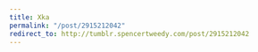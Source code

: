 ```yaml
---
title: Xka
permalink: "/post/2915212042"
redirect_to: http://tumblr.spencertweedy.com/post/2915212042
---
```


